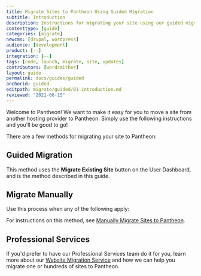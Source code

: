 ```yaml
---
title: Migrate Sites to Pantheon Using Guided Migration
subtitle: Introduction
description: Instructions for migrating your site using our guided migration process.
contenttype: [guide]
categories: [migrate]
newcms: [drupal, wordpress]
audience: [development]
product: [--]
integration: [--]
tags: [code, launch, migrate, site, updates]
contributors: [wordsmither]
layout: guide
permalink: docs/guides/guided
anchorid: guided
editpath: migrate/guided/01-introduction.md
reviewed: "2021-06-15"
---
```


Welcome to Pantheon! We want to make it easy for you to move a site from another hosting provider to Pantheon. Simply use the following instructions and you'll be good to go!

<Partial file="drupal-9/guide-note.md" />

There are a few methods for migrating your site to Pantheon:

## Guided Migration

This method uses the **Migrate Existing Site** button on the User Dashboard, and is the method described in this guide.

## Migrate Manually

Use this process when any of the following apply:

<Partial file="migrate/manual-when-all.md" />
<Partial file="migrate/manual-when-drupal.md" />
<Partial file="migrate/manual-when-wordpress.md" />

For instructions on this method, see [Manually Migrate Sites to Pantheon](/migrate-manual).

## Professional Services

If you'd prefer to have our Professional Services team do it for you, learn more about our [Website Migration Service](https://pantheon.io/professional-services/website-migrations?docs) and how we can help you migrate one or hundreds of sites to Pantheon.


